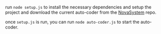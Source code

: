 run `node setup.js` to install the necessary dependencies and setup the project and download the current auto-coder from the [NovaSystem](https://github.com/ctavolazzi/NovaSystem) repo.

once `setup.js` is run, you can run `node auto-coder.js` to start the auto-coder.